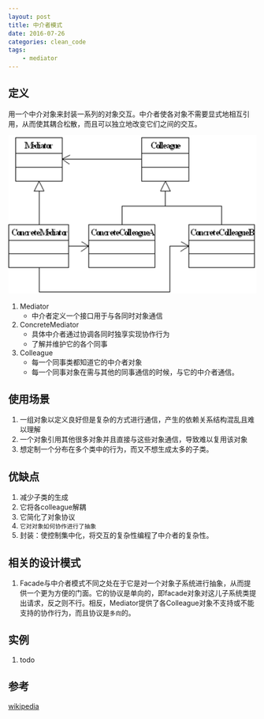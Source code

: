 ```yaml
---
layout: post
title: 中介者模式
date: 2016-07-26
categories: clean_code
tags:
    - mediator
---
```





## 定义
用一个中介对象来封装一系列的对象交互。中介者使各对象不需要显式地相互引用，从而使其耦合松散，而且可以独立地改变它们之间的交互。

![类图](/images/design_pattern/mediator.png)

1. Mediator
    * 中介者定义一个接口用于与各同时对象通信
2. ConcreteMediator
    * 具体中介者通过协调各同时独享实现协作行为
    * 了解并维护它的各个同事
3. Colleague
    * 每一个同事类都知道它的中介者对象
    * 每一个同事对象在需与其他的同事通信的时候，与它的中介者通信。

## 使用场景

1. 一组对象以定义良好但是复杂的方式进行通信，产生的依赖关系结构混乱且难以理解
2. 一个对象引用其他很多对象并且直接与这些对象通信，导致难以复用该对象
3. 想定制一个分布在多个类中的行为，而又不想生成太多的子类。

## 优缺点

1. 减少子类的生成
2. 它将各colleague解耦
3. 它简化了对象协议
4. `它对对象如何协作进行了抽象`
5. 封装：使控制集中化，将交互的复杂性编程了中介者的复杂性。

## 相关的设计模式

1. Facade与中介者模式不同之处在于它是对一个对象子系统进行抽象，从而提供一个更为方便的门面。它的协议是单向的，即facade对象对这儿子系统类提出请求，反之则不行。相反，Mediator提供了各Colleague对象不支持或不能支持的协作行为，而且协议是`多向`的。

## 实例

1.  todo

## 参考

[wikipedia](https://en.wikipedia.org/wiki/Mediator_pattern)

